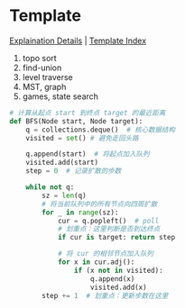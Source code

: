 # Template

[Explaination Details](./summary.md) | [Template Index](../template_list.md)

1. topo sort
2. find-union
3. level traverse
4. MST, graph
5. games, state search

```python
# 计算从起点 start 到终点 target 的最近距离
def BFS(Node start, Node target):
    q = collections.deque()  # 核心数据结构
    visited = set() # 避免走回头路

    q.append(start)  # 将起点加入队列
    visited.add(start)
    step = 0  # 记录扩散的步数

    while not q: 
        sz = len(q)
        # 将当前队列中的所有节点向四周扩散
        for _ in range(sz):
            cur = q.popleft()  # poll
            # 划重点：这里判断是否到达终点 
            if cur is target: return step

            # 将 cur 的相邻节点加入队列 
            for x in cur.adj():
                if (x not in visited):
                    q.append(x)
                    visited.add(x)
        step += 1  # 划重点：更新步数在这里
```

